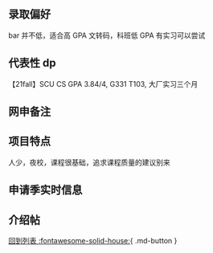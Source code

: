 ## 录取偏好

bar 并不低，适合高 GPA 文转码，科班低 GPA 有实习可以尝试

## 代表性 dp

【21fall】SCU CS GPA 3.84/4, G331 T103, 大厂实习三个月

## 网申备注

## 项目特点

人少，夜校，课程很基础，追求课程质量的建议别来

## 申请季实时信息

## 介绍帖

[回到列表 :fontawesome-solid-house:](grade.md){ .md-button }
